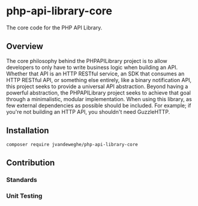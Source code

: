 # php-api-library-core
The core code for the PHP API Library.

## Overview
The core philosophy behind the PHPAPILibrary project is to allow developers to only have to write business logic when building an API. 
Whether that API is an HTTP RESTful service, an SDK that consumes an HTTP RESTful API, or something else entirely, like a binary notification API, this project seeks to provide a universal API abstraction.
Beyond having a powerful abstraction, the PHPAPILibrary project seeks to achieve that goal through a minimalistic, modular implementation. When using this library, as few external dependencies as possible should be included. For example; if you're not building an HTTP API, you shouldn't need GuzzleHTTP.

## Installation

    composer require jvandeweghe/php-api-library-core

## Contribution

### Standards

### Unit Testing
